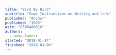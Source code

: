 ```yaml
---
title: "Bird By Bird"
subtitle: "Some Instructions on Writing and Life"
publisher: "Anchor"
published: "1995"
asin: "0385480016"
authors:
  - anne-lamott
started: "2018-01-14"
finished: "2018-03-06"
---
```

